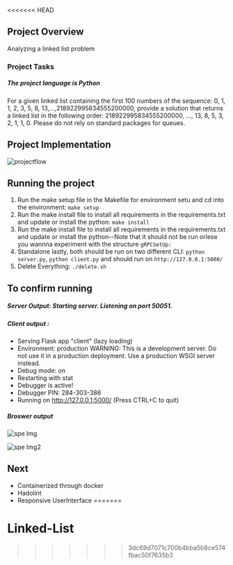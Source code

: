 <<<<<<< HEAD
## Project Overview
Analyzing a linked list problem

### Project Tasks

#####   The project language is Python
For a given linked list containing the first 100 numbers of the sequence: 0, 1, 1, 2, 3, 5, 8, 13,...,218922995834555200000, provide a solution that returns a linked list in the following order: 218922995834555200000, ..., 13, 8, 5, 3, 2, 1, 1, 0. Please do not rely on standard packages for queues.

## Project Implementation


![projectflow](https://user-images.githubusercontent.com/50584494/85916921-a056de80-b855-11ea-8bfd-8cdd83ba2b26.PNG)



## Running the project
1. Run the make setup file in the Makefile for environment setu and cd into the environment:  `make setup`
2. Run the make install file to install all requirements in the requirements.txt and update or install the python:  `make install`
3. Run the make install file to install all requirements in the requirements.txt and update or install the python--Note that it should not be run orlese you wannna experiment with the structure  `gRPCSetUp:`
4. Standalone lastly, both should be run on two different CLI:  `python server.py`, `python client.py` and should run on `http://127.0.0.1:5000/`
5. Delete Everything:  `./delete.sh`

## To confirm running

#####   Server Output: Starting server. Listening on port 50051.
#####   Client output :
* Serving Flask app "client" (lazy loading)
 * Environment: production
   WARNING: This is a development server. Do not use it in a production deployment.
   Use a production WSGI server instead.
 * Debug mode: on
 * Restarting with stat
 * Debugger is active!
 * Debugger PIN: 284-303-386
 * Running on http://127.0.0.1:5000/ (Press CTRL+C to quit)

 #####  Broswer output
![spe Img](https://user-images.githubusercontent.com/50584494/85916834-a26c6d80-b854-11ea-9539-83e40152e959.PNG)


![spe Img2](https://user-images.githubusercontent.com/50584494/85916835-a3050400-b854-11ea-9f80-a8bed3ab017c.PNG)



##  Next
*   Containerized through docker
*   Hadolint
*   Responsive UserInterface
=======
# Linked-List
>>>>>>> 3dc69d7071c700b4bba5b8ce574fbac50f7635b3
